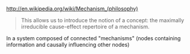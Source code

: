 
http://en.wikipedia.org/wiki/Mechanism_(philosophy)

> This allows us to introduce the notion of a concept: the maximally irreducible cause-effect repertoire of a mechanism.

In a system composed of connected "mechanisms" (nodes containing information and causally influencing other nodes)
